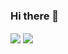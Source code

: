 ### Hi there 👋

<p>
  <img align="center" src="https://github-readme-stats.vercel.app/api/?username=miiy" />
  <img align="center" src="https://github-readme-stats.vercel.app/api/top-langs/?username=miiy&layout=compact&langs_count=8&exclude_repo=redis-website-stack&hide=Jupyter%20Notebook" />
</p>
